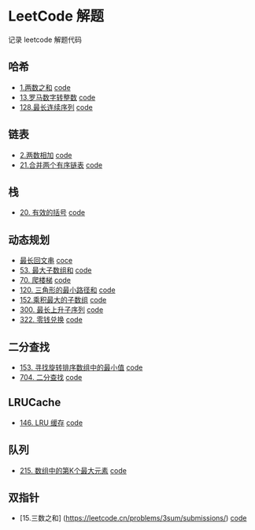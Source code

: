 # LeetCode 解题
记录 leetcode 解题代码

## 哈希
-  [1.两数之和](https://leetcode.cn/problems/two-sum/) [code](./hash/1-%E4%B8%A4%E6%95%B0%E4%B9%8B%E5%92%8C.js)
-  [13.罗马数字转整数](https://leetcode.cn/problems/roman-to-integer/) [code](./hash/13-%E7%BD%97%E9%A9%AC%E6%95%B0%E5%AD%97%E8%BD%AC%E6%95%B4%E6%95%B0.js)
-  [128.最长连续序列](https://leetcode.cn/problems/longest-consecutive-sequence/) [code](./hash/128-%E6%9C%80%E9%95%BF%E8%BF%9E%E7%BB%AD%E5%BA%8F%E5%88%97.js)

## 链表
-  [2.两数相加](https://leetcode.cn/problems/add-two-numbers/) [code](./linklist/2-%E4%B8%A4%E6%95%B0%E7%9B%B8%E5%8A%A0.js)
- [21.合并两个有序链表](https://leetcode.cn/problems/merge-two-sorted-lists/) [code](./linklist/21-%E5%90%88%E5%B9%B6%E6%9C%89%E5%BA%8F%E9%93%BE%E8%A1%A8.js)

## 栈

-  [20. 有效的括号](https://leetcode.cn/problems/valid-parentheses/) [code](./stack/20-%E6%9C%89%E6%95%88%E6%8B%AC%E5%8F%B7.js)

## 动态规划
- [最长回文串](https://leetcode.cn/problems/longest-palindromic-substring/) [coce](./dynamic/5-%E6%9C%80%E9%95%BF%E5%9B%9E%E6%96%87%E4%B8%B2.js)
- [53. 最大子数组和](https://leetcode.cn/problems/maximum-subarray/) [code](./dynamic/53-%E6%9C%80%E5%A4%A7%E5%AD%90%E6%95%B0%E7%BB%84%E5%92%8C.js)
- [70. 爬楼梯](https://leetcode.cn/problems/climbing-stairs/) [code](./dynamic/70-%E7%88%AC%E6%A5%BC%E6%A2%AF.js)
- [120. 三角形的最小路径和](https://leetcode.cn/problems/triangle/) [code](./dynamic/120-%E4%B8%89%E8%A7%92%E5%BD%A2%E7%9A%84%E6%9C%80%E5%B0%8F%E8%B7%AF%E5%BE%84%E5%92%8C.js)
- [152.乘积最大的子数组](https://leetcode.cn/problems/maximum-product-subarray/) [code](./dynamic/152-%E4%B9%98%E7%A7%AF%E6%9C%80%E5%A4%A7%E7%9A%84%E5%AD%90%E6%95%B0%E7%BB%84.js)
- [300. 最长上升子序列](https://leetcode.cn/problems/longest-increasing-subsequence/) [code](./dynamic/300-%E6%9C%80%E9%95%BF%E4%B8%8A%E5%8D%87%E5%AD%90%E5%BA%8F%E5%88%97.js)
- [322. 零钱兑换](https://leetcode.cn/problems/coin-change/) [code](./dynamic/322-%E9%9B%B6%E9%92%B1%E5%85%91%E6%8D%A2.js)

## 二分查找 
- [153. 寻找旋转排序数组中的最小值](https://leetcode.cn/problems/find-minimum-in-rotated-sorted-array/) [code](./binary-search/704-%E4%BA%8C%E5%88%86%E6%9F%A5%E6%89%BE.js)
- [704. 二分查找](https://leetcode.cn/problems/binary-search/) [code](./binary-search/704-%E4%BA%8C%E5%88%86%E6%9F%A5%E6%89%BE.js)

## LRUCache
- [146. LRU 缓存](https://leetcode.cn/problems/lru-cache/) [code](./LRU-cache/146.LRU%20%E7%BC%93%E5%AD%98.js)

## 队列
- [215. 数组中的第K个最大元素](https://leetcode.cn/problems/kth-largest-element-in-an-array/) [code](./queue/215.%20%E6%95%B0%E7%BB%84%E4%B8%AD%E7%9A%84%E7%AC%ACK%E4%B8%AA%E6%9C%80%E5%A4%A7%E5%85%83%E7%B4%A0.js)


## 双指针
- [15.三数之和] (https://leetcode.cn/problems/3sum/submissions/) [code](./two-points/15-%E4%B8%89%E6%95%B0%E4%B9%8B%E5%92%8C.js)